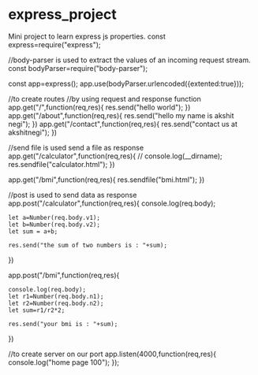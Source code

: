 # express_project
Mini project to learn express js properties.
const express=require("express");


//body-parser is used to extract the values of an incoming request stream.
const bodyParser=require("body-parser");


const app=express();
app.use(bodyParser.urlencoded({extented:true}));


//to create routes 
//by using request and response function
app.get("/",function(req,res){
	res.send("hello world");
})
app.get("/about",function(req,res){
	res.send("hello my name is akshit negi");
})
app.get("/contact",function(req,res){
	res.send("contact us at akshitnegi");
})



//send file is used send a file as response
app.get("/calculator",function(req,res){
	// console.log(__dirname);
	res.sendfile("calculator.html");
})

app.get("/bmi",function(req,res){
	res.sendfile("bmi.html");
})


//post is used to send data as response 
app.post("/calculator",function(req,res){
	console.log(req.body);

	let a=Number(req.body.v1);
	let b=Number(req.body.v2);
	let sum = a+b;

	res.send("the sum of two numbers is : "+sum);
})

app.post("/bmi",function(req,res){

	console.log(req.body);
	let r1=Number(req.body.n1);
	let r2=Number(req.body.n2);
	let sum=r1/r2*2;

	res.send("your bmi is : "+sum);
})


//to create server on our port
app.listen(4000,function(req,res){
	console.log("home page 100");
});
